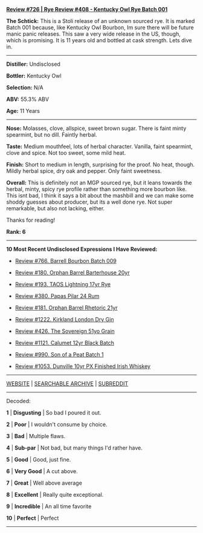 
[**Review #726 | Rye Review #408 - Kentucky Owl Rye Batch 001**]( https://t8ke.review/review-726-kentucky-owl-rye-batch-001/)

**The Schtick:** This is a Stoli release of an unknown sourced rye. It is marked Batch 001 because, like Kentucky Owl Bourbon, Im sure there will be future manic panic releases. This saw a very wide release in the US, though, which is promising. It is 11 years old and bottled at cask strength. Lets dive in.

-----

**Distiller:** Undisclosed

**Bottler:** Kentucky Owl

**Selection:** N/A

**ABV:** 55.3% ABV

**Age:** 11 Years 

-----

**Nose:**  Molasses, clove, allspice, sweet brown sugar. There is faint minty spearmint, but no dill. Faintly herbal. 

**Taste:** Medium mouthfeel, lots of herbal character. Vanilla, faint spearmint, clove and spice. Not too sweet, some mild heat. 

**Finish:** Short to medium in length, surprising for the proof. No heat, though. Mildly herbal spice, dry oak and pepper. Only faint sweetness. 

**Overall:** This is definitely not an MGP sourced rye, but it leans towards the herbal, minty, spicy rye profile rather than something more bourbon like. This isnt bad, I think it says a bit about the mashbill and we can make some shoddy guesses about producer, but its a well done rye. Not super remarkable, but also not lacking, either. 

Thanks for reading!

**Rank: 6**

----- 

**10 Most Recent Undisclosed Expressions I Have Reviewed:** 

- [Review #766. Barrell Bourbon Batch 009]( https://t8ke.review/review-766-barrell-bourbon-batch-009/) 

- [Review #180. Orphan Barrel Barterhouse 20yr]( https://t8ke.review/review-180-orphan-barrel-barterhouse-20yr-re-review/) 

- [Review #193. TAOS Lightning 17yr Rye]( https://t8ke.review/review-193-cerain-st-vain-lightning-kl-17yr-rye/) 

- [Review #380. Papas Pilar 24 Rum]( https://t8ke.review/review-380-papas-pilar-24/) 

- [Review #181. Orphan Barrel Rhetoric 21yr]( https://t8ke.review/review-181-orphan-barrel-rhetoric-21yr-re-review/) 

- [Review #1222. Kirkland London Dry Gin]( https://t8ke.review/review-1222-kirkland-london-dry-gin) 

- [Review #426. The Sovereign 51yo Grain]( https://t8ke.review/review-426-sovereign51grain/) 

- [Review #1121. Calumet 12yr Black Batch]( https://t8ke.review/review-1121-calumet-12yr-black-batch-single-rack-bourbon/) 

- [Review #990. Son of a Peat Batch 1]( https://t8ke.review/review-990-son-of-a-peat-batch-1/) 

- [Review #1053. Dunville 10yr PX Finished Irish Whiskey]( https://t8ke.review/review-1053-dunville-10yr-px-finished-irish-whiskey/) 

-----

[WEBSITE](https://t8ke.review) | [SEARCHABLE ARCHIVE](https://t8ke.review/review-archive/) | [SUBREDDIT](https://reddit.com/r/t8kereviews)

-----

Decoded:

**1** | **Disgusting** | So bad I poured it out.

**2** | **Poor** | I wouldn't consume by choice.

**3** | **Bad** | Multiple flaws.

**4** | **Sub-par** | Not bad, but many things I'd rather have.

**5** | **Good** | Good, just fine.

**6** | **Very Good** | A cut above.

**7** | **Great** | Well above average

**8** | **Excellent** | Really quite exceptional.

**9** | **Incredible** | An all time favorite

**10** | **Perfect** | Perfect

----

